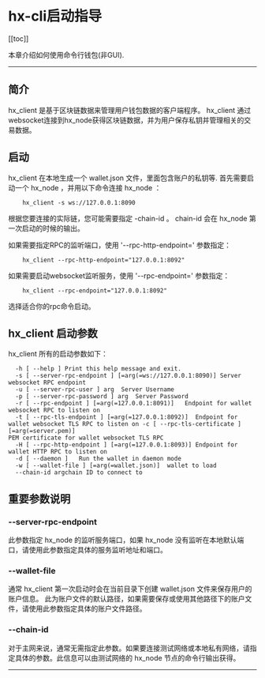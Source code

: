 # hx-cli启动指导

[[toc]]

本章介绍如何使用命令行钱包(非GUI).

---

## 简介

hx_client 是基于区块链数据来管理用户钱包数据的客户端程序。 hx_client 通过websocket连接到hx_node获得区块链数据，并为用户保存私钥并管理相关的交易数据。

## 启动

hx_client 在本地生成一个 wallet.json 文件，里面包含账户的私钥等. 首先需要启动一个 hx_node ，并用以下命令连接 hx_node ：
```
    hx_client -s ws://127.0.0.1:8090
```
根据您要连接的实际链，您可能需要指定 -chain-id 。 chain-id 会在 hx_node 第一次启动的时候的输出。

如果需要指定RPC的监听端口，使用 '--rpc-http-endpoint=' 参数指定：
```
    hx_client --rpc-http-endpoint="127.0.0.1:8092"
```
如果需要启动websocket监听服务，使用 '--rpc-endpoint=' 参数指定：
```
    hx_client --rpc-endpoint="127.0.0.1:8092"
```

选择适合你的rpc命令启动。

## hx_client 启动参数

hx_client 所有的启动参数如下：
    
      -h [ --help ] Print this help message and exit.
      -s [ --server-rpc-endpoint ] [=arg(=ws://127.0.0.1:8090)] Server websocket RPC endpoint
      -u [ --server-rpc-user ] arg  Server Username
      -p [ --server-rpc-password ] arg  Server Password
      -r [ --rpc-endpoint ] [=arg(=127.0.0.1:8091)]   Endpoint for wallet websocket RPC to listen on
      -t [ --rpc-tls-endpoint ] [=arg(=127.0.0.1:8092)]  Endpoint for wallet websocket TLS RPC to listen on -c [ --rpc-tls-certificate ] [=arg(=server.pem)]
    PEM certificate for wallet websocket TLS RPC
      -H [ --rpc-http-endpoint ] [=arg(=127.0.0.1:8093)] Endpoint for wallet HTTP RPC to listen on
      -d [ --daemon ]   Run the wallet in daemon mode
      -w [ --wallet-file ] [=arg(=wallet.json)]  wallet to load
      --chain-id argchain ID to connect to
    

## 重要参数说明

### --server-rpc-endpoint

此参数指定 hx_node 的监听服务端口，如果 hx_node 没有监听在本地默认端口，请使用此参数指定具体的服务监听地址和端口。

### --wallet-file

通常 hx_client 第一次启动时会在当前目录下创建 wallet.json 文件来保存用户的账户信息。 此为账户文件的默认路径，如果需要保存或使用其他路径下的账户文件，请使用此参数指定具体的账户文件路径。

### --chain-id

对于主网来说，通常无需指定此参数。如果要连接测试网络或本地私有网络，请指定具体的参数。此信息可以由测试网络的 hx_node 节点的命令行输出获得。

---